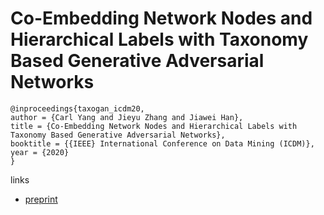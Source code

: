 # Co-Embedding Network Nodes and Hierarchical Labels with Taxonomy Based Generative Adversarial Networks

```
@inproceedings{taxogan_icdm20,
author = {Carl Yang and Jieyu Zhang and Jiawei Han},
title = {Co-Embedding Network Nodes and Hierarchical Labels with Taxonomy Based Generative Adversarial Networks},
booktitle = {{IEEE} International Conference on Data Mining (ICDM)},
year = {2020}
}
```

links
- [preprint](https://arxiv.org/abs/2008.13099)
